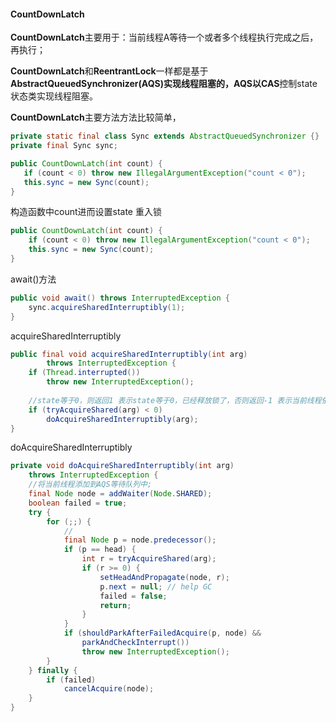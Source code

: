 #### CountDownLatch

**CountDownLatch**主要用于：当前线程A等待一个或者多个线程执行完成之后，再执行；



**CountDownLatch**和**ReentrantLock**一样都是基于**AbstractQueuedSynchronizer(AQS)**实现线程阻塞的，**AQS**以**CAS**控制state状态类实现线程阻塞。



**CountDownLatch**主要方法方法比较简单，

```Java
private static final class Sync extends AbstractQueuedSynchronizer {}
private final Sync sync;

public CountDownLatch(int count) {
   if (count < 0) throw new IllegalArgumentException("count < 0");
   this.sync = new Sync(count);
}


```



构造函数中count进而设置state 重入锁

```java
public CountDownLatch(int count) {
    if (count < 0) throw new IllegalArgumentException("count < 0");
    this.sync = new Sync(count);
}
```

await()方法

```java
public void await() throws InterruptedException {
    sync.acquireSharedInterruptibly(1);
}
```

acquireSharedInterruptibly

```java
public final void acquireSharedInterruptibly(int arg)
        throws InterruptedException {
    if (Thread.interrupted())
        throw new InterruptedException();
        
    //state等于0，则返回1 表示state等于0，已经释放锁了，否则返回-1 表示当前线程依旧持有锁；
    if (tryAcquireShared(arg) < 0)
        doAcquireSharedInterruptibly(arg);
}
```

doAcquireSharedInterruptibly

```java
private void doAcquireSharedInterruptibly(int arg)
    throws InterruptedException {
    //将当前线程添加到AQS等待队列中;
    final Node node = addWaiter(Node.SHARED);
    boolean failed = true;
    try {
        for (;;) {
            //
            final Node p = node.predecessor();
            if (p == head) {
                int r = tryAcquireShared(arg);
                if (r >= 0) {
                    setHeadAndPropagate(node, r);
                    p.next = null; // help GC
                    failed = false;
                    return;
                }
            }
            if (shouldParkAfterFailedAcquire(p, node) &&
                parkAndCheckInterrupt())
                throw new InterruptedException();
        }
    } finally {
        if (failed)
            cancelAcquire(node);
    }
}
```


